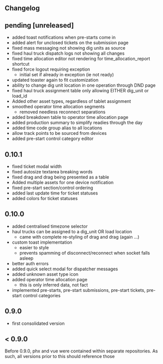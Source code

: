 ## Changelog

## pending [unreleased]
- added toast notifications when pre-starts come in
- added alert for unclosed tickets on the submission page
- fixed mass messaging not showing dig units as source
- fixed haul truck dispatch logs not showing all changes
- fixed time allocation editor not rendering for time_allocation_report shortcut
- fixed force logout requiring exception
  - initial set if already in exception (ie not ready)
- updated toaster again to fit customization
- ability to change dig unit location in one operation through DND page
- fixed haul truck assignment table only allowing EITHER dig_unit or load_id
- Added other asset types, regardless of tablet assignment
- smoothed operator time allocation segments
  - removed needless reconnect separations
- added breakdown table to operator time allocation page
- added production summary to simplify readies through the day
- added time code group alias to all locations
- allow track points to be sourced from devices
- added pre-start control category editor

## 0.10.1
- fixed ticket modal width
- fixed autosize textarea breaking words
- fixed drag and drag being presented as a table
- Added multiple assets for one device notification
- fixed pre-start section/control ordering
- added last update time for ticket statuses
- added colors for ticket statuses

## 0.10.0
- added centralised timezone selector
- haul trucks can be assigned to a dig_unit OR load location
  - came with complete re-styling of drag and drag (again ...)
- custom toast implementation
  - easier to style
  - prevents spamming of disconnect/reconnect when socket falls asleep
- better auth errors
- added quick select modal for dispatcher messages
- added unknown asset type icon
- added operator time allocation page 
  - this is only inferred data, not fact
- implemented pre-starts, pre-start submissions, pre-start tickets, pre-start control categories

## 0.9.0
- first consolidated version

## < 0.9.0

Before 0.9.0, phx and vue were contained within separate repositories. As such, all versions prior to this should reference those
